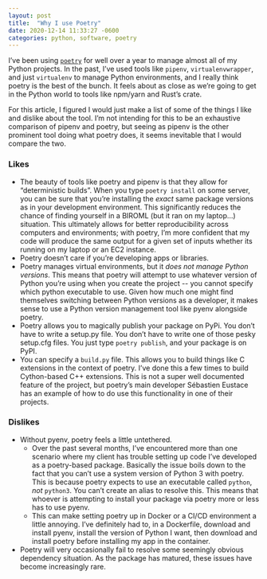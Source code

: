 ```yaml
---
layout: post
title:  "Why I use Poetry"
date: 2020-12-14 11:33:27 -0600
categories: python, software, poetry
---
```

I’ve been using [`poetry`](https://python-poetry.org/) for well over a year to manage almost all of my Python projects. In the past, I’ve used tools like `pipenv`, `virtualenvwrapper`, and just `virtualenv` to manage Python environments, and I really think poetry is the best of the bunch. It feels about as close as we’re going to get in the Python world to tools like npm/yarn and Rust’s crate.

For this article, I figured I would just make a list of some of the things I like and dislike about the tool. I’m not intending for this to be an exhaustive comparison of pipenv and poetry, but seeing as pipenv is the other prominent tool doing what poetry does, it seems inevitable that I would compare the two.


### Likes
- The beauty of tools like poetry and pipenv is that they allow for “deterministic builds”. When you type `poetry install` on some server, you can be sure that you’re installing the _exact_ same package versions as in your development environment. This significantly reduces the chance of finding yourself in a BIROML (but it ran on my laptop…) situation. This ultimately allows for better reproducibility across computers and environments; with poetry, I’m more confident that my code will produce the same output for a given set of inputs whether its running on my laptop or an EC2 instance.
- Poetry doesn’t care if you’re developing apps or libraries.
- Poetry manages virtual environments, but it _does not manage Python versions_. This means that poetry will attempt to use whatever version of Python you’re using when you create the project -- you cannot specify which python executable to use. Given how much one might find themselves switching between Python versions as a developer, it makes sense to use a Python version management tool like pyenv alongside poetry.
- Poetry allows you to magically publish your package on PyPi. You don’t have to write a setup.py file. You don’t have to write one of those pesky setup.cfg files. You just type `poetry publish`, and your package is on PyPI.
- You can specify a `build.py` file. This allows you to build things like C extensions in the context of poetry. I’ve done this a few times to build Cython-based C++ extensions. This is not a super well documented feature of the project, but poetry’s main developer Sébastien Eustace has an example of how to do use this functionality in one of their projects.

### Dislikes
- Without pyenv, poetry feels a little untethered.
  - Over the past several months, I’ve encountered more than one scenario where my client has trouble setting up code I’ve developed as a poetry-based package. Basically the issue boils down to the fact that you can’t use a system version of Python 3 with poetry. This is because poetry expects to use an executable called `python`, *not* `python3`. You can’t create an alias to resolve this. This means that whoever is attempting to install your package via poetry more or less has to use pyenv.
  - This can make setting poetry up in Docker or a CI/CD environment a little annoying. I’ve definitely had to, in a Dockerfile, download and install pyenv, install the version of Python I want, then download and install poetry before installing my app in the container.
- Poetry will very occasionally fail to resolve some seemingly obvious dependency situation. As the package has matured, these issues have become increasingly rare.
